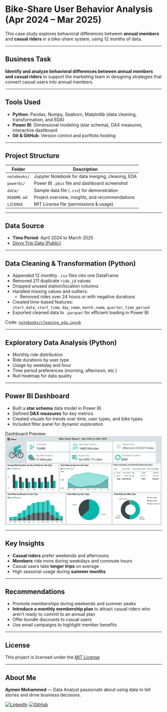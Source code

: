 # Bike-Share User Behavior Analysis (Apr 2024 – Mar 2025)

This case study explores behavioral differences between **annual members** and **casual riders** in a bike-share system, using 12 months of data.

---

## Business Task

**Identify and analyze behavioral differences between annual members and casual riders** to support the marketing team in designing strategies that convert casual users into annual members.

---

## Tools Used

- **Python**: Pandas, Numpy, Seaborn, Matplotlib (data cleaning, transformation, and EDA)
- **Power BI**: Dimensional modeling (star schema), DAX measures, interactive dashboard
- **Git & GitHub**: Version control and portfolio hosting

---

## Project Structure

| Folder        | Description                                 |
|---------------|---------------------------------------------|
| `notebooks/`  | Jupyter Notebook for data merging, cleaning, EDA |
| `powerbi/`    | Power BI `.pbix` file and dashboard screenshot   |
| `data/`       | Sample data file (`.csv`) for demonstration      |
| `README.md`   | Project overview, insights, and recommendations  |
| `LICENSE`     | MIT License file (permissions & usage)           |

---

## Data Source

-  **Time Period**: April 2024 to March 2025  
-  [Divvy Trip Data (Public)](https://divvy-tripdata.s3.amazonaws.com/index.html)

---

## Data Cleaning & Transformation (Python)

- Appended 12 monthly `.csv` files into one DataFrame
- Removed 211 duplicate `ride_id` values
- Dropped unused station/location columns
- Handled missing values and outliers:
  - Removed rides over 24 hours or with negative durations
- Created time-based features:  
  `start_date`, `start_time`, `day_name`, `month_name`, `quarter`, `time_period`
- Exported cleaned data to `.parquet` for efficient loading in Power BI

 Code: [`notebooks/cleaning_eda.ipynb`](notebooks/eda_cleaning.ipynb)

---

## Exploratory Data Analysis (Python)

- Monthly ride distribution
- Ride durations by user type
- Usage by weekday and hour
- Time period preferences (morning, afternoon, etc.)
- Null heatmap for data quality

---

## Power BI Dashboard

- Built a **star schema** data model in Power BI
- Defined **DAX measures** for key metrics
- Created visuals for trends over time, user types, and bike types
- Included filter panel for dynamic exploration

Dashboard Preview:  
![Dashboard Screenshot](powerbi/Dashboard.png)


---

## Key Insights

- **Casual riders** prefer weekends and afternoons  
- **Members** ride more during weekdays and commute hours  
- Casual users take **longer trips** on average  
- High seasonal usage during **summer months**

---

## Recommendations

- Promote memberships during weekends and summer peaks
- **Introduce a monthly membership plan** to attract casual riders who aren’t ready to commit to an annual plan
- Offer bundle discounts to casual users
- Use email campaigns to highlight member benefits

---

## License

This project is licensed under the [MIT License](LICENSE)

---

## About Me

**Aymen Mohammed** — Data Analyst passionate about using data to tell stories and drive business decisions.

 [![LinkedIn](https://img.shields.io/badge/LinkedIn-blue?logo=linkedin&logoColor=white)](https://www.linkedin.com/in/ayman-muammer) 
 [![GitHub](https://img.shields.io/badge/GitHub-black?logo=github&logoColor=white&style=flat)](https://github.com/your-github)
